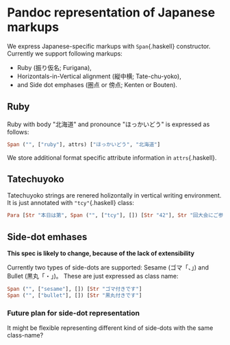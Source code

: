 Pandoc representation of Japanese markups
=========================================

We express Japanese-specific markups with `Span`{.haskell} constructor.
Currently we support following markups:

* Ruby (振り仮名; Furigana),
* Horizontals-in-Vertical alignment (縦中横; Tate-chu-yoko),
* and Side dot emphases (圏点 or 傍点; Kenten or Bouten).

Ruby
----
Ruby with body "北海道" and pronounce "ほっかいどう" is expressed as follows:

```haskell
Span ("", ["ruby"], attrs) ["ほっかいどう", "北海道"]
```

We store additional format specific attribute information
in `attrs`{.haskell}.

Tatechuyoko
-----------
Tatechuyoko strings are renered holizontally in vertical writing environment.
It is just annotated with `"tcy"`{.haskell} class:

```haskell
Para [Str "本日は第", Span ("", ["tcy"], []) [Str "42"], Str "回大会にご参加頂きありがとうございます"]
```

Side-dot emhases
----------------
**This spec is likely to change, because of the lack of extensibility**

Currently two types of side-dots are supported: Sesame (ゴマ「、」) and Bullet (黒丸「・」)。
These are just expressed as class name:

```haskell
Span ("", ["sesame"], []) [Str "ゴマ付きです"]
Span ("", ["bullet"], []) [Str "黒丸付きです"]
```

### Future plan for side-dot representation ###
It might be flexible representing different kind of side-dots
with the same class-name?

